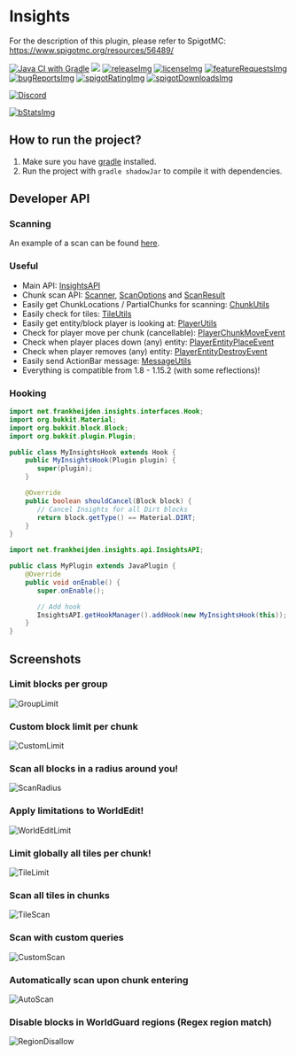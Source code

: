<!-- Variables (this block will not be visible in the readme -->
[spigot]: https://www.spigotmc.org/resources/56489/
[spigotRatingImg]: https://img.shields.io/badge/dynamic/json.svg?color=brightgreen&label=rating&query=%24.rating.average&suffix=%20%2F%205&url=https%3A%2F%2Fapi.spiget.org%2Fv2%2Fresources%2F56489
[spigotDownloadsImg]: https://img.shields.io/badge/dynamic/json.svg?color=brightgreen&label=downloads%20%28spigotmc.org%29&query=%24.downloads&url=https%3A%2F%2Fapi.spiget.org%2Fv2%2Fresources%2F56489
[issues]: https://github.com/FrankHeijden/Insights/issues
[wiki]: https://github.com/FrankHeijden/Insights/wiki
[release]: https://github.com/FrankHeijden/Insights/releases/latest
[releaseImg]: https://img.shields.io/github/release/FrankHeijden/Insights.svg?label=github%20release
[license]: https://github.com/FrankHeijden/Insights/blob/master/LICENSE
[licenseImg]: https://img.shields.io/github/license/FrankHeijden/Insights.svg
[bugReports]: https://github.com/FrankHeijden/Insights/issues?q=is%3Aissue+is%3Aopen+label%3Abug
[bugReportsImg]: https://img.shields.io/github/issues/FrankHeijden/Insights/bug.svg?label=bug%20reports
[reportBug]: https://github.com/FrankHeijden/Insights/issues/new?labels=bug&template=bug.md
[featureRequests]: https://github.com/FrankHeijden/Insights/issues?q=is%3Aissue+is%3Aopen+label%3Aenhancement
[featureRequestsImg]: https://img.shields.io/github/issues/FrankHeijden/Insights/enhancement.svg?label=feature%20requests&color=informational
[requestFeature]: https://github.com/FrankHeijden/Insights/issues/new?labels=enhancement&template=feature.md
[config]: https://github.com/FrankHeijden/Insights/blob/master/resources/config.yml
[gradleInstall]: https://gradle.org/install/
[bStatsImg]: https://bstats.org/signatures/bukkit/Insights.svg
[bStats]: https://bstats.org/plugin/bukkit/Insights/7272
<!-- End of variables block -->


# Insights

For the description of this plugin, please refer to SpigotMC: https://www.spigotmc.org/resources/56489/

[![Java CI with Gradle](https://github.com/FrankHeijden/Insights/workflows/Java%20CI%20with%20Gradle/badge.svg?branch=master)](https://github.com/FrankHeijden/Insights/actions)
[![](https://jitpack.io/v/FrankHeijden/Insights.svg)](https://jitpack.io/#FrankHeijden/Insights)
[![releaseImg]][release]
[![licenseImg]][license]
[![featureRequestsImg]][featureRequests]
[![bugReportsImg]][bugReports]
[![spigotRatingImg]][spigot]
[![spigotDownloadsImg]][spigot]

[![Discord](https://img.shields.io/discord/580773821745725452.svg?label=&logo=discord&logoColor=ffffff&color=7389D8&labelColor=6A7EC2)](https://discord.gg/WJGvzue)

[![bStatsImg]][bStats]

## How to run the project?
1. Make sure you have [gradle][gradleInstall] installed.
2. Run the project with `gradle shadowJar` to compile it with dependencies.

## Developer API
### Scanning
An example of a scan can be found [here](src/main/java/net/frankheijden/insights/api/APIExample.java).

### Useful
- Main API:
[InsightsAPI](src/main/java/net/frankheijden/insights/api)
- Chunk scan API:
[Scanner](src/main/java/net/frankheijden/insights/builders/Scanner.java),
[ScanOptions](src/main/java/net/frankheijden/insights/entities/ScanOptions.java) and
[ScanResult](src/main/java/net/frankheijden/insights/entities/ScanResult.java)
- Easily get ChunkLocations / PartialChunks for scanning:
[ChunkUtils](src/main/java/net/frankheijden/insights/entities/ScanResult.java)
- Easily check for tiles:
[TileUtils](src/main/java/net/frankheijden/insights/utils/TileUtils.java)
- Easily get entity/block player is looking at:
[PlayerUtils](src/main/java/net/frankheijden/insights/utils/PlayerUtils.java)
- Check for player move per chunk (cancellable):
[PlayerChunkMoveEvent](src/main/java/net/frankheijden/insights/events/PlayerChunkMoveEvent.java)
- Check when player places down (any) entity:
[PlayerEntityPlaceEvent](src/main/java/net/frankheijden/insights/events/PlayerEntityPlaceEvent.java)
- Check when player removes (any) entity:
[PlayerEntityDestroyEvent](src/main/java/net/frankheijden/insights/events/PlayerEntityDestroyEvent.java)
- Easily send ActionBar message:
[MessageUtils](src/main/java/net/frankheijden/insights/utils/MessageUtils.java#L76)
- Everything is compatible from 1.8 - 1.15.2 (with some reflections)!

### Hooking
```java
import net.frankheijden.insights.interfaces.Hook;
import org.bukkit.Material;
import org.bukkit.block.Block;
import org.bukkit.plugin.Plugin;

public class MyInsightsHook extends Hook {
    public MyInsightsHook(Plugin plugin) {
       super(plugin);
    }

    @Override
    public boolean shouldCancel(Block block) {
       // Cancel Insights for all Dirt blocks
       return block.getType() == Material.DIRT;
    }
}
```
```java
import net.frankheijden.insights.api.InsightsAPI;

public class MyPlugin extends JavaPlugin {
    @Override
    public void onEnable() {
       super.onEnable();

       // Add hook
       InsightsAPI.getHookManager().addHook(new MyInsightsHook(this));
    }
}
```

## Screenshots
### Limit blocks per group
![GroupLimit](screenshots/GroupLimit.png)
### Custom block limit per chunk
![CustomLimit](screenshots/CustomLimit.png)
### Scan all blocks in a radius around you!
![ScanRadius](screenshots/ScanRadius.png)
### Apply limitations to WorldEdit!
![WorldEditLimit](screenshots/WorldEditLimit.png)
### Limit globally all tiles per chunk!
![TileLimit](screenshots/TileLimit.png)
### Scan all tiles in chunks
![TileScan](screenshots/TileScan.png)
### Scan with custom queries
![CustomScan](screenshots/CustomScan.png)
### Automatically scan upon chunk entering
![AutoScan](screenshots/AutoScan.png)
### Disable blocks in WorldGuard regions (Regex region match)
![RegionDisallow](screenshots/RegionDisallow.png)